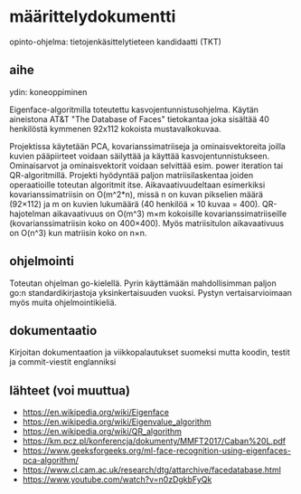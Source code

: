 # määrittelydokumentti
opinto-ohjelma: tietojenkäsittelytieteen kandidaatti (TKT)

## aihe
ydin: koneoppiminen

Eigenface-algoritmilla toteutettu kasvojentunnistusohjelma. Käytän aineistona AT&T "The Database of Faces" tietokantaa joka sisältää 40 henkilöstä kymmenen 92x112 kokoista mustavalkokuvaa. 

Projektissa käytetään PCA, kovarianssimatriiseja ja ominaisvektoreita joilla kuvien pääpiirteet voidaan säilyttää ja käyttää kasvojentunnistukseen. Ominaisarvot ja ominaisvektorit voidaan selvittää esim. power iteration tai QR-algoritmillä. Projekti hyödyntää paljon matriisilaskentaa joiden operaatioille toteutan algoritmit itse. Aikavaativuudeltaan esimerkiksi kovarianssimatriisin on O(m^2*n), missä n on kuvan pikselien määrä (92×112) ja m on kuvien lukumäärä (40 henkilöä × 10 kuvaa = 400). QR-hajotelman aikavaativuus on O(m^3) m×m kokoisille kovarianssimatriiseille (kovarianssimatriisin koko on 400×400). Myös matriisitulon aikavaativuus on O(n^3) kun matriisin koko on n×n.

## ohjelmointi
Toteutan ohjelman go-kielellä. Pyrin käyttämään mahdollisimman paljon go:n standardikirjastoja yksinkertaisuuden vuoksi. Pystyn vertaisarvioimaan myös muita ohjelmointikieliä.

## dokumentaatio
Kirjoitan dokumentaation ja viikkopalautukset suomeksi mutta koodin, testit ja commit-viestit englanniksi

## lähteet (voi muuttua)
- https://en.wikipedia.org/wiki/Eigenface
- https://en.wikipedia.org/wiki/Eigenvalue_algorithm
- https://en.wikipedia.org/wiki/QR_algorithm
- https://km.pcz.pl/konferencja/dokumenty/MMFT2017/Caban%20L.pdf
- https://www.geeksforgeeks.org/ml-face-recognition-using-eigenfaces-pca-algorithm/
- https://www.cl.cam.ac.uk/research/dtg/attarchive/facedatabase.html
- https://www.youtube.com/watch?v=n0zDgkbFyQk